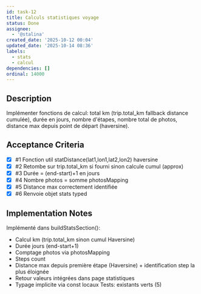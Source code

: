 ```yaml
---
id: task-12
title: Calculs statistiques voyage
status: Done
assignee:
  - '@stalina'
created_date: '2025-10-12 00:04'
updated_date: '2025-10-14 08:36'
labels:
  - stats
  - calcul
dependencies: []
ordinal: 14000
---
```


## Description

<!-- SECTION:DESCRIPTION:BEGIN -->
Implémenter fonctions de calcul: total km (trip.total_km fallback distance cumulée), durée en jours, nombre d'étapes, nombre total de photos, distance max depuis point de départ (haversine).
<!-- SECTION:DESCRIPTION:END -->

## Acceptance Criteria
<!-- AC:BEGIN -->
- [x] #1 Fonction util statDistance(lat1,lon1,lat2,lon2) haversine
- [x] #2 Retombe sur trip.total_km si fourni sinon calcule cumul (approx)
- [x] #3 Durée = (end-start)+1 en jours
- [x] #4 Nombre photos = somme photosMapping
- [x] #5 Distance max correctement identifiée
- [x] #6 Renvoie objet stats typed
<!-- AC:END -->

## Implementation Notes

<!-- SECTION:NOTES:BEGIN -->
Implémenté dans buildStatsSection():
- Calcul km (trip.total_km sinon cumul Haversine)
- Durée jours (end-start+1)
- Comptage photos via photosMapping
- Steps count
- Distance max depuis première étape (Haversine) + identification step la plus éloignée
- Retour valeurs intégrées dans page statistiques
- Typage implicite via const locaux
Tests: existants verts (5)
<!-- SECTION:NOTES:END -->
